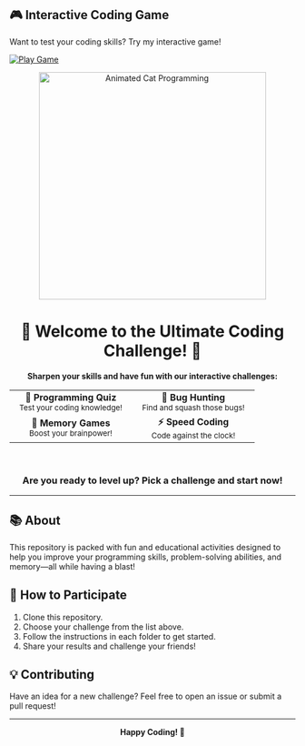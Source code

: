 ## 🎮 Interactive Coding Game

Want to test your coding skills? Try my interactive game!


[![Play Game](https://img.shields.io/badge/🎮_Play_Game-4ecdc4?style=for-the-badge&logo=gamepad&logoColor=white)](http://127.0.0.1:5500/Coding_game.html)
  
<div align="center">
  <img src="https://media.giphy.com/media/26tn33aiTi1jkl6H6/giphy.gif" width="400" alt="Animated Cat Programming">
  
  <h1>🚀 Welcome to the Ultimate Coding Challenge! 🚀</h1>
  
  <p>
    <b>Sharpen your skills and have fun with our interactive challenges:</b>
  </p>
  
  <table>
    <tr>
      <td align="center" width="200"><b>🧠 Programming Quiz</b><br><sub>Test your coding knowledge!</sub></td>
      <td align="center" width="200"><b>🐛 Bug Hunting</b><br><sub>Find and squash those bugs!</sub></td>
    </tr>
    <tr>
      <td align="center" width="200"><b>🧩 Memory Games</b><br><sub>Boost your brainpower!</sub></td>
      <td align="center" width="200"><b>⚡ Speed Coding</b><br><sub>Code against the clock!</sub></td>
    </tr>
  </table>
  
  <br>
  <h3>Are you ready to level up? Pick a challenge and start now!</h3>
</div>

---

## 📚 About

This repository is packed with fun and educational activities designed to help you improve your programming skills, problem-solving abilities, and memory—all while having a blast!

## 🏁 How to Participate

1. Clone this repository.
2. Choose your challenge from the list above.
3. Follow the instructions in each folder to get started.
4. Share your results and challenge your friends!

## 💡 Contributing

Have an idea for a new challenge? Feel free to open an issue or submit a pull request!

---

<div align="center">
  <b>Happy Coding! 🚀</b>
</div>
